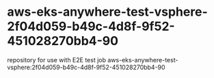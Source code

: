 # aws-eks-anywhere-test-vsphere-2f04d059-b49c-4d8f-9f52-451028270bb4-90
repository for use with E2E test job aws-eks-anywhere-test-vsphere:2f04d059-b49c-4d8f-9f52-451028270bb4-90
